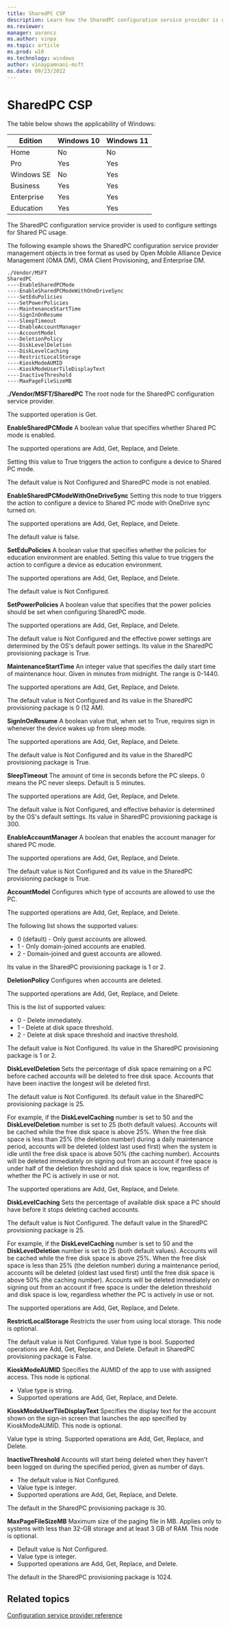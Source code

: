 ```yaml
---
title: SharedPC CSP
description: Learn how the SharedPC configuration service provider is used to configure settings for Shared PC usage.
ms.reviewer:
manager: aaroncz
ms.author: vinpa
ms.topic: article
ms.prod: w10
ms.technology: windows
author: vinaypamnani-msft
ms.date: 09/23/2022
---
```


# SharedPC CSP

The table below shows the applicability of Windows:

|Edition|Windows 10|Windows 11|
|--- |--- |--- |
|Home|No|No|
|Pro|Yes|Yes|
|Windows SE|No|Yes|
|Business|Yes|Yes|
|Enterprise|Yes|Yes|
|Education|Yes|Yes|

The SharedPC configuration service provider is used to configure settings for Shared PC usage.

The following example shows the SharedPC configuration service provider management objects in tree format as used by Open Mobile Alliance Device Management (OMA DM), OMA Client Provisioning, and Enterprise DM.
```
./Vendor/MSFT
SharedPC
----EnableSharedPCMode
----EnableSharedPCModeWithOneDriveSync
----SetEduPolicies
----SetPowerPolicies
----MaintenanceStartTime
----SignInOnResume
----SleepTimeout
----EnableAccountManager
----AccountModel
----DeletionPolicy
----DiskLevelDeletion
----DiskLevelCaching
----RestrictLocalStorage
----KioskModeAUMID
----KioskModeUserTileDisplayText
----InactiveThreshold
----MaxPageFileSizeMB
```
<a href="" id="--vendor-msft-sharedpc"></a>**./Vendor/MSFT/SharedPC**
The root node for the SharedPC configuration service provider.

The supported operation is Get.

<a href="" id="enablesharedpcmode"></a>**EnableSharedPCMode**
A boolean value that specifies whether Shared PC mode is enabled.

The supported operations are Add, Get, Replace, and Delete.

Setting this value to True triggers the action to configure a device to Shared PC mode.

The default value is Not Configured and SharedPC mode is not enabled.

<a href="" id="enablesharedpcmodewithonedrivesync"></a>**EnableSharedPCModeWithOneDriveSync**
Setting this node to true triggers the action to configure a device to Shared PC mode with OneDrive sync turned on.

The supported operations are Add, Get, Replace, and Delete.

The default value is false.

<a href="" id="setedupolicies"></a>**SetEduPolicies**
A boolean value that specifies whether the policies for education environment are enabled. Setting this value to true triggers the action to configure a device as education environment.

The supported operations are Add, Get, Replace, and Delete.

The default value is Not Configured.

<a href="" id="setpowerpolicies"></a>**SetPowerPolicies**
A boolean value that specifies that the power policies should be set when configuring SharedPC mode.

The supported operations are Add, Get, Replace, and Delete.

The default value is Not Configured and the effective power settings are determined by the OS's default power settings. Its value in the SharedPC provisioning package is True.

<a href="" id="maintenancestarttime"></a>**MaintenanceStartTime**
An integer value that specifies the daily start time of maintenance hour. Given in minutes from midnight. The range is 0-1440.

The supported operations are Add, Get, Replace, and Delete.

The default value is Not Configured and its value in the SharedPC provisioning package is 0 (12 AM).

<a href="" id="signinonresume"></a>**SignInOnResume**
A boolean value that, when set to True, requires sign in whenever the device wakes up from sleep mode.

The supported operations are Add, Get, Replace, and Delete.

The default value is Not Configured and its value in the SharedPC provisioning package is True.

<a href="" id="sleeptimeout"></a>**SleepTimeout**
The amount of time in seconds before the PC sleeps. 0 means the PC never sleeps. Default is 5 minutes.

The supported operations are Add, Get, Replace, and Delete.

The default value is Not Configured, and effective behavior is determined by the OS's default settings. Its value in SharedPC provisioning package is 300.

<a href="" id="enableaccountmanager"></a>**EnableAccountManager**
A boolean that enables the account manager for shared PC mode.

The supported operations are Add, Get, Replace, and Delete.

The default value is Not Configured and its value in the SharedPC provisioning package is True.

<a href="" id="accountmodel"></a>**AccountModel**
Configures which type of accounts are allowed to use the PC.

The supported operations are Add, Get, Replace, and Delete.

The following list shows the supported values:

- 0 (default) - Only guest accounts are allowed.
- 1 - Only domain-joined accounts are enabled.
- 2 - Domain-joined and guest accounts are allowed.

Its value in the SharedPC provisioning package is 1 or 2.

<a href="" id="deletionpolicy"></a>**DeletionPolicy**
Configures when accounts are deleted.

The supported operations are Add, Get, Replace, and Delete.

This is the list of supported values:

- 0 - Delete immediately.
- 1 - Delete at disk space threshold.
- 2 - Delete at disk space threshold and inactive threshold.

The default value is Not Configured. Its value in the SharedPC provisioning package is 1 or 2.

<a href="" id="diskleveldeletion"></a>**DiskLevelDeletion**
Sets the percentage of disk space remaining on a PC before cached accounts will be deleted to free disk space. Accounts that have been inactive the longest will be deleted first.

The default value is Not Configured. Its default value in the SharedPC provisioning package is 25.

For example, if the **DiskLevelCaching** number is set to 50 and the **DiskLevelDeletion** number is set to 25 (both default values). Accounts will be cached while the free disk space is above 25%. When the free disk space is less than 25% (the deletion number) during a daily maintenance period, accounts will be deleted (oldest last used first) when the system is idle until the free disk space is above 50% (the caching number). Accounts will be deleted immediately on signing out from an account if free space is under half of the deletion threshold and disk space is low, regardless of whether the PC is actively in use or not.

The supported operations are Add, Get, Replace, and Delete.

<a href="" id="disklevelcaching"></a>**DiskLevelCaching**
Sets the percentage of available disk space a PC should have before it stops deleting cached accounts.

The default value is Not Configured. The default value in the SharedPC provisioning package is 25.

For example, if the **DiskLevelCaching** number is set to 50 and the **DiskLevelDeletion** number is set to 25 (both default values). Accounts will be cached while the free disk space is above 25%. When the free disk space is less than 25% (the deletion number) during a maintenance period, accounts will be deleted (oldest last used first) until the free disk space is above 50% (the caching number). Accounts will be deleted immediately on signing out from an account if free space is under the deletion threshold and disk space is low, regardless whether the PC is actively in use or not.

The supported operations are Add, Get, Replace, and Delete.

<a href="" id="restrictlocalstorage"></a>**RestrictLocalStorage**
Restricts the user from using local storage. This node is optional.

The default value is Not Configured. Value type is bool. Supported operations are Add, Get, Replace, and Delete. Default in SharedPC provisioning package is False.

<a href="" id="kioskmodeaumid"></a>**KioskModeAUMID**
Specifies the AUMID of the app to use with assigned access. This node is optional.

- Value type is string.
- Supported operations are Add, Get, Replace, and Delete.

<a href="" id="kioskmodeusertiledisplaytext"></a>**KioskModeUserTileDisplayText**
Specifies the display text for the account shown on the sign-in screen that launches the app specified by KioskModeAUMID. This node is optional.

Value type is string. Supported operations are Add, Get, Replace, and Delete.

<a href="" id="inactivethreshold"></a>**InactiveThreshold**
Accounts will start being deleted when they haven't been logged on during the specified period, given as number of days.

- The default value is Not Configured.
- Value type is integer.
- Supported operations are Add, Get, Replace, and Delete.

The default in the SharedPC provisioning package is 30.

<a href="" id="maxpagefilesizemb"></a>**MaxPageFileSizeMB**
Maximum size of the paging file in MB. Applies only to systems with less than 32-GB storage and at least 3 GB of RAM. This node is optional.

- Default value is Not Configured.
- Value type is integer.
- Supported operations are Add, Get, Replace, and Delete.

The default in the SharedPC provisioning package is 1024.

## Related topics

[Configuration service provider reference](configuration-service-provider-reference.md)
